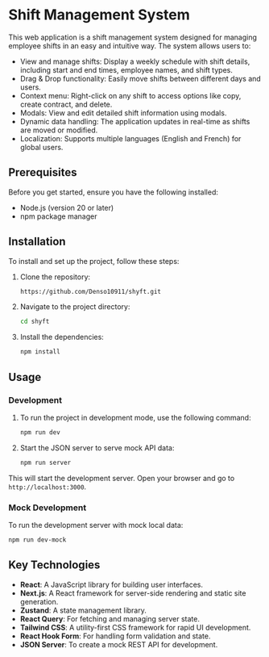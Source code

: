 # Shift Management System

This web application is a shift management system designed for managing employee shifts in an easy and intuitive way. The system allows users to:

- View and manage shifts: Display a weekly schedule with shift details, including start and end times, employee names, and shift types.
- Drag & Drop functionality: Easily move shifts between different days and users.
- Context menu: Right-click on any shift to access options like copy, create contract, and delete.
- Modals: View and edit detailed shift information using modals.
- Dynamic data handling: The application updates in real-time as shifts are moved or modified.
- Localization: Supports multiple languages (English and French) for global users.

## Prerequisites

Before you get started, ensure you have the following installed:

- Node.js (version 20 or later)
- npm package manager

## Installation

To install and set up the project, follow these steps:

1. Clone the repository:

   ```bash
   https://github.com/Denso10911/shyft.git
   ```

2. Navigate to the project directory:

   ```bash
   cd shyft
   ```

3. Install the dependencies:

   ```bash
   npm install
   ```

## Usage

### Development

1. To run the project in development mode, use the following command:

   ```bash
   npm run dev
   ```

2. Start the JSON server to serve mock API data:

   ```bash
   npm run server
   ```

This will start the development server. Open your browser and go to `http://localhost:3000`.

### Mock Development

To run the development server with mock local data:

```bash
npm run dev-mock
```

## Key Technologies

- **React**: A JavaScript library for building user interfaces.
- **Next.js**: A React framework for server-side rendering and static site generation.
- **Zustand**: A state management library.
- **React Query**: For fetching and managing server state.
- **Tailwind CSS**: A utility-first CSS framework for rapid UI development.
- **React Hook Form**: For handling form validation and state.
- **JSON Server**: To create a mock REST API for development.
